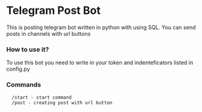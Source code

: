 # Telegram Post Bot

This is posting telegram bot written in python with using SQL. 
You can send posts in channels with url buttons

### How to use it?

To use this bot you need to write in your token and indenteficators listed in config.py

### Commands
```
  /start - start command  
  /post - creating post with url button
```

